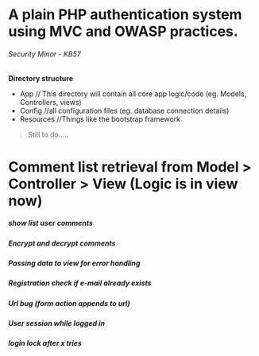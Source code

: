 # A  plain PHP authentication system using MVC and OWASP practices.
###### Security Minor - KB57

**Directory structure**
- App // This directory will contain all core app logic/code (eg. Models, Controllers, views)
- Config //all configuration files (eg. database connection details)
- Resources //Things like the bootstrap framework

>Still to do.....

# Comment list retrieval from Model > Controller > View (Logic is in view now)
##### show list user comments
##### Encrypt and decrypt comments
##### Passing data to view for error handling
##### Registration check if e-mail already exists
##### Url bug (form action appends to url)
##### User session while logged in
##### login lock after x tries

